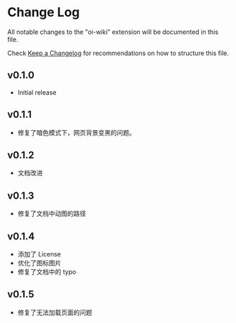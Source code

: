 # Change Log

All notable changes to the "oi-wiki" extension will be documented in this file.

Check [Keep a Changelog](http://keepachangelog.com/) for recommendations on how to structure this file.

## v0.1.0

- Initial release

## v0.1.1

- 修复了暗色模式下，网页背景变黑的问题。

## v0.1.2

- 文档改进

## v0.1.3

- 修复了文档中动图的路径

## v0.1.4

- 添加了 License
- 优化了图标图片
- 修复了文档中的 typo

## v0.1.5

- 修复了无法加载页面的问题
